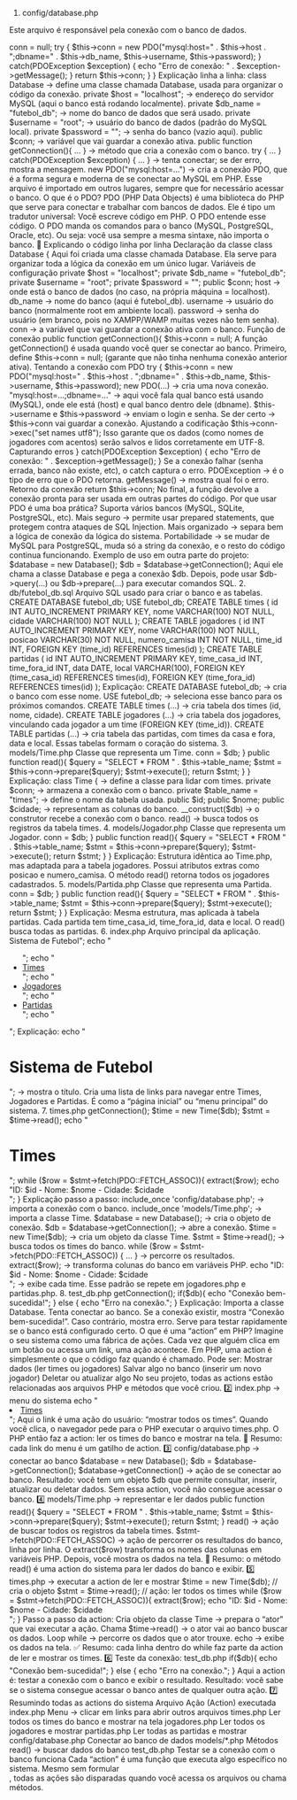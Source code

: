 1. config/database.php

Este arquivo é responsável pela conexão com o banco de dados.

<?php
class Database {
    private $host = "localhost";
    private $db_name = "futebol_db";
    private $username = "root";
    private $password = "";
    public $conn;

    public function getConnection(){
        $this->conn = null;

        try {
            $this->conn = new PDO("mysql:host=" . $this->host . ";dbname=" . $this->db_name,
            $this->username, $this->password);
        } catch(PDOException $exception) {
            echo "Erro de conexão: " . $exception->getMessage();
        }

        return $this->conn;
    }
}


 Explicação linha a linha:

class Database  → define uma classe chamada Database, usada para organizar o código da conexão.

private $host = "localhost"; → endereço do servidor MySQL (aqui o banco está rodando localmente).

private $db_name = "futebol_db"; → nome do banco de dados que será usado.

private $username = "root"; → usuário do banco de dados (padrão do MySQL local).

private $password = ""; → senha do banco (vazio aqui).

public $conn; → variável que vai guardar a conexão ativa.

public function getConnection(){ ... } → método que cria a conexão com o banco.

try { ... } catch(PDOException $exception) { ... } → tenta conectar; se der erro, mostra a mensagem.

new PDO("mysql:host=...") → cria a conexão PDO, que é a forma segura e moderna de se conectar ao MySQL em PHP.

 Esse arquivo é importado em outros lugares, sempre que for necessário acessar o banco.



 O que é o PDO?

PDO (PHP Data Objects) é uma biblioteca do PHP que serve para conectar e trabalhar com bancos de dados.
Ele é tipo um tradutor universal:

Você escreve código em PHP.

O PDO entende esse código.

O PDO manda os comandos para o banco (MySQL, PostgreSQL, Oracle, etc).

Ou seja: você usa sempre a mesma sintaxe, não importa o banco.

📝 Explicando o código linha por linha
Declaração da classe
class Database {


Aqui foi criada uma classe chamada Database. Ela serve para organizar toda a lógica da conexão em um único lugar.

Variáveis de configuração
private $host = "localhost";
private $db_name = "futebol_db";
private $username = "root";
private $password = "";
public $conn;


host → onde está o banco de dados (no caso, na própria máquina = localhost).

db_name → nome do banco (aqui é futebol_db).

username → usuário do banco (normalmente root em ambiente local).

password → senha do usuário (em branco, pois no XAMPP/WAMP muitas vezes não tem senha).

conn → a variável que vai guardar a conexão ativa com o banco.

Função de conexão
public function getConnection(){
    $this->conn = null;


A função getConnection() é usada quando você quer se conectar ao banco.

Primeiro, define $this->conn = null; (garante que não tinha nenhuma conexão anterior ativa).

Tentando a conexão com PDO
try {
    $this->conn = new PDO("mysql:host=" . $this->host . ";dbname=" . $this->db_name,
                           $this->username, 
                           $this->password);


new PDO(...) → cria uma nova conexão.

"mysql:host=...;dbname=..." → aqui você fala qual banco está usando (MySQL), onde ele está (host) e qual banco dentro dele (dbname).

$this->username e $this->password → enviam o login e senha.

Se der certo → $this->conn vai guardar a conexão.

Ajustando a codificação
$this->conn->exec("set names utf8");


Isso garante que os dados (como nomes de jogadores com acentos) serão salvos e lidos corretamente em UTF-8.

Capturando erros
} catch(PDOException $exception) {
    echo "Erro de conexão: " . $exception->getMessage();
}


Se a conexão falhar (senha errada, banco não existe, etc), o catch captura o erro.

PDOException → é o tipo de erro que o PDO retorna.

getMessage() → mostra qual foi o erro.

Retorno da conexão
return $this->conn;


No final, a função devolve a conexão pronta para ser usada em outras partes do código.

 Por que usar PDO é uma boa prática?

Suporta vários bancos (MySQL, SQLite, PostgreSQL, etc).

Mais seguro → permite usar prepared statements, que protegem contra ataques de SQL Injection.

Mais organizado → separa bem a lógica de conexão da lógica do sistema.

Portabilidade → se mudar de MySQL para PostgreSQL, muda só a string da conexão, e o resto do código continua funcionando.

 Exemplo de uso em outra parte do projeto:

$database = new Database();
$db = $database->getConnection();


Aqui ele chama a classe Database e pega a conexão $db.
Depois, pode usar $db->query(...) ou $db->prepare(...) para executar comandos SQL.






2. db/futebol_db.sql

Arquivo SQL usado para criar o banco e as tabelas.

CREATE DATABASE futebol_db;
USE futebol_db;

CREATE TABLE times (
    id INT AUTO_INCREMENT PRIMARY KEY,
    nome VARCHAR(100) NOT NULL,
    cidade VARCHAR(100) NOT NULL
);

CREATE TABLE jogadores (
    id INT AUTO_INCREMENT PRIMARY KEY,
    nome VARCHAR(100) NOT NULL,
    posicao VARCHAR(30) NOT NULL,
    numero_camisa INT NOT NULL,
    time_id INT,
    FOREIGN KEY (time_id) REFERENCES times(id)
);

CREATE TABLE partidas (
    id INT AUTO_INCREMENT PRIMARY KEY,
    time_casa_id INT,
    time_fora_id INT,
    data DATE,
    local VARCHAR(100),
    FOREIGN KEY (time_casa_id) REFERENCES times(id),
    FOREIGN KEY (time_fora_id) REFERENCES times(id)
);

 Explicação:

CREATE DATABASE futebol_db; → cria o banco com esse nome.

USE futebol_db; → seleciona esse banco para os próximos comandos.

CREATE TABLE times (...) → cria tabela dos times (id, nome, cidade).

CREATE TABLE jogadores (...) → cria tabela dos jogadores, vinculando cada jogador a um time (FOREIGN KEY (time_id)).

CREATE TABLE partidas (...) → cria tabela das partidas, com times da casa e fora, data e local.

 Essas tabelas formam o coração do sistema.

3. models/Time.php

Classe que representa um Time.

<?php
class Time {
    private $conn;
    private $table_name = "times";

    public $id;
    public $nome;
    public $cidade;

    public function __construct($db){
        $this->conn = $db;
    }

    public function read(){
        $query = "SELECT * FROM " . $this->table_name;
        $stmt = $this->conn->prepare($query);
        $stmt->execute();
        return $stmt;
    }
}


 Explicação:

class Time { → define a classe para lidar com times.

private $conn; → armazena a conexão com o banco.

private $table_name = "times"; → define o nome da tabela usada.

public $id; public $nome; public $cidade; → representam as colunas do banco.

__construct($db) → o construtor recebe a conexão com o banco.

read() → busca todos os registros da tabela times.

4. models/Jogador.php

Classe que representa um Jogador.

<?php
class Jogador {
    private $conn;
    private $table_name = "jogadores";

    public $id;
    public $nome;
    public $posicao;
    public $numero_camisa;
    public $time_id;

    public function __construct($db){
        $this->conn = $db;
    }

    public function read(){
        $query = "SELECT * FROM " . $this->table_name;
        $stmt = $this->conn->prepare($query);
        $stmt->execute();
        return $stmt;
    }
}


 Explicação:

Estrutura idêntica ao Time.php, mas adaptada para a tabela jogadores.

Possui atributos extras como posicao e numero_camisa.

O método read() retorna todos os jogadores cadastrados.

5. models/Partida.php

Classe que representa uma Partida.

<?php
class Partida {
    private $conn;
    private $table_name = "partidas";

    public $id;
    public $time_casa_id;
    public $time_fora_id;
    public $data;
    public $local;

    public function __construct($db){
        $this->conn = $db;
    }

    public function read(){
        $query = "SELECT * FROM " . $this->table_name;
        $stmt = $this->conn->prepare($query);
        $stmt->execute();
        return $stmt;
    }
}


 Explicação:

Mesma estrutura, mas aplicada à tabela partidas.

Cada partida tem time_casa_id, time_fora_id, data e local.

O read() busca todas as partidas.

6. index.php

Arquivo principal da aplicação.

<?php
echo "<h1>Sistema de Futebol</h1>";
echo "<ul>";
echo "<li><a href='times.php'>Times</a></li>";
echo "<li><a href='jogadores.php'>Jogadores</a></li>";
echo "<li><a href='partidas.php'>Partidas</a></li>";
echo "</ul>";


 Explicação:

echo "<h1>Sistema de Futebol</h1>"; → mostra o título.

Cria uma lista de links para navegar entre Times, Jogadores e Partidas.

É como a “página inicial” ou “menu principal” do sistema.

7. times.php
<?php
include_once 'config/database.php';
include_once 'models/Time.php';

$database = new Database();
$db = $database->getConnection();

$time = new Time($db);
$stmt = $time->read();

echo "<h1>Times</h1>";
while ($row = $stmt->fetch(PDO::FETCH_ASSOC)){
    extract($row);
    echo "ID: $id - Nome: $nome - Cidade: $cidade<br>";
}


 Explicação passo a passo:

include_once 'config/database.php'; → importa a conexão com o banco.

include_once 'models/Time.php'; → importa a classe Time.

$database = new Database(); → cria o objeto de conexão.

$db = $database->getConnection(); → abre a conexão.

$time = new Time($db); → cria um objeto da classe Time.

$stmt = $time->read(); → busca todos os times do banco.

while ($row = $stmt->fetch(PDO::FETCH_ASSOC)) { ... } → percorre os resultados.

extract($row); → transforma colunas do banco em variáveis PHP.

echo "ID: $id - Nome: $nome - Cidade: $cidade<br>"; → exibe cada time.

 Esse padrão se repete em jogadores.php e partidas.php.

8. test_db.php
<?php
include_once 'config/database.php';

$database = new Database();
$db = $database->getConnection();

if($db){
    echo "Conexão bem-sucedida!";
} else {
    echo "Erro na conexão.";
}


 Explicação:

Importa a classe Database.

Tenta conectar ao banco.

Se a conexão existir, mostra “Conexão bem-sucedida!”.

Caso contrário, mostra erro.

 Serve para testar rapidamente se o banco está configurado certo.




 O que é uma “action” em PHP?

Imagine o seu sistema como uma fábrica de ações.
Cada vez que alguém clica em um botão ou acessa um link, uma ação acontece.

Em PHP, uma action é simplesmente o que o código faz quando é chamado. Pode ser:

Mostrar dados (ler times ou jogadores)

Salvar algo no banco (inserir um novo jogador)

Deletar ou atualizar algo

No seu projeto, todas as actions estão relacionadas aos arquivos PHP e métodos que você criou.

2️⃣ index.php → menu do sistema
echo "<li><a href='times.php'>Times</a></li>";


Aqui o link é uma ação do usuário: “mostrar todos os times”.

Quando você clica, o navegador pede para o PHP executar o arquivo times.php.

O PHP então faz a action: ler os times do banco e mostrar na tela.

📌 Resumo: cada link do menu é um gatilho de action.

3️⃣ config/database.php → conectar ao banco
$database = new Database();
$db = $database->getConnection();


$database->getConnection() → ação de se conectar ao banco.

Resultado: você tem um objeto $db que permite consultar, inserir, atualizar ou deletar dados.

Sem essa action, você não consegue acessar o banco.

4️⃣ models/Time.php → representar e ler dados
public function read(){
    $query = "SELECT * FROM " . $this->table_name;
    $stmt = $this->conn->prepare($query);
    $stmt->execute();
    return $stmt;
}


read() → ação de buscar todos os registros da tabela times.

$stmt->fetch(PDO::FETCH_ASSOC) → ação de percorrer os resultados do banco, linha por linha.

O extract($row) transforma os nomes das colunas em variáveis PHP.

Depois, você mostra os dados na tela.

📌 Resumo: o método read() é uma action do sistema para ler dados do banco e exibir.

5️⃣ times.php → executar a action de ler e mostrar
$time = new Time($db); // cria o objeto
$stmt = $time->read();  // ação: ler todos os times

while ($row = $stmt->fetch(PDO::FETCH_ASSOC)){
    extract($row);
    echo "ID: $id - Nome: $nome - Cidade: $cidade<br>";
}


Passo a passo da action:

Cria objeto da classe Time → prepara o “ator” que vai executar a ação.

Chama $time->read() → o ator vai ao banco buscar os dados.

Loop while → percorre os dados que o ator trouxe.

echo → exibe os dados na tela.

✅ Resumo: cada linha dentro do while faz parte da action de ler e mostrar os times.

6️⃣ Teste da conexão: test_db.php
if($db){
    echo "Conexão bem-sucedida!";
} else {
    echo "Erro na conexão.";
}


Aqui a action é: testar a conexão com o banco e exibir o resultado.

Resultado: você sabe se o sistema consegue acessar o banco antes de qualquer outra ação.

7️⃣ Resumindo todas as actions do sistema
Arquivo	Ação (Action) executada
index.php	Menu → clicar em links para abrir outros arquivos
times.php	Ler todos os times do banco e mostrar na tela
jogadores.php	Ler todos os jogadores e mostrar
partidas.php	Ler todas as partidas e mostrar
config/database.php	Conectar ao banco de dados
models/*.php	Métodos read() → buscar dados do banco
test_db.php	Testar se a conexão com o banco funciona

Cada “action” é uma função que executa algo específico no sistema. Mesmo sem formular <form>, todas as ações são disparadas quando você acessa os arquivos ou chama métodos.